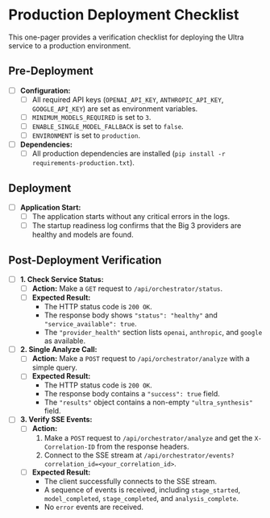 # Production Deployment Checklist

This one-pager provides a verification checklist for deploying the Ultra service to a production environment.

## Pre-Deployment

- [ ] **Configuration:**
  - [ ] All required API keys (`OPENAI_API_KEY`, `ANTHROPIC_API_KEY`, `GOOGLE_API_KEY`) are set as environment variables.
  - [ ] `MINIMUM_MODELS_REQUIRED` is set to `3`.
  - [ ] `ENABLE_SINGLE_MODEL_FALLBACK` is set to `false`.
  - [ ] `ENVIRONMENT` is set to `production`.

- [ ] **Dependencies:**
  - [ ] All production dependencies are installed (`pip install -r requirements-production.txt`).

## Deployment

- [ ] **Application Start:**
  - [ ] The application starts without any critical errors in the logs.
  - [ ] The startup readiness log confirms that the Big 3 providers are healthy and models are found.

## Post-Deployment Verification

- [ ] **1. Check Service Status:**
  - [ ] **Action:** Make a `GET` request to `/api/orchestrator/status`.
  - [ ] **Expected Result:**
    - The HTTP status code is `200 OK`.
    - The response body shows `"status": "healthy"` and `"service_available": true`.
    - The `"provider_health"` section lists `openai`, `anthropic`, and `google` as available.

- [ ] **2. Single Analyze Call:**
  - [ ] **Action:** Make a `POST` request to `/api/orchestrator/analyze` with a simple query.
  - [ ] **Expected Result:**
    - The HTTP status code is `200 OK`.
    - The response body contains a `"success": true` field.
    - The `"results"` object contains a non-empty `"ultra_synthesis"` field.

- [ ] **3. Verify SSE Events:**
  - [ ] **Action:**
    1. Make a `POST` request to `/api/orchestrator/analyze` and get the `X-Correlation-ID` from the response headers.
    2. Connect to the SSE stream at `/api/orchestrator/events?correlation_id=<your_correlation_id>`.
  - [ ] **Expected Result:**
    - The client successfully connects to the SSE stream.
    - A sequence of events is received, including `stage_started`, `model_completed`, `stage_completed`, and `analysis_complete`.
    - No `error` events are received.